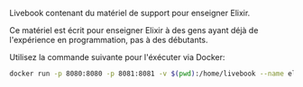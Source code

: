Livebook contenant du matériel de support pour enseigner Elixir.

Ce matériel est écrit pour enseigner Elixir à des gens ayant déjà de l'expérience en programmation, pas à des débutants.

Utilisez la commande suivante pour l'éxécuter via Docker:

```bash
docker run -p 8080:8080 -p 8081:8081 -v $(pwd):/home/livebook --name elixir_crash_course --pull always livebook/livebook
```
